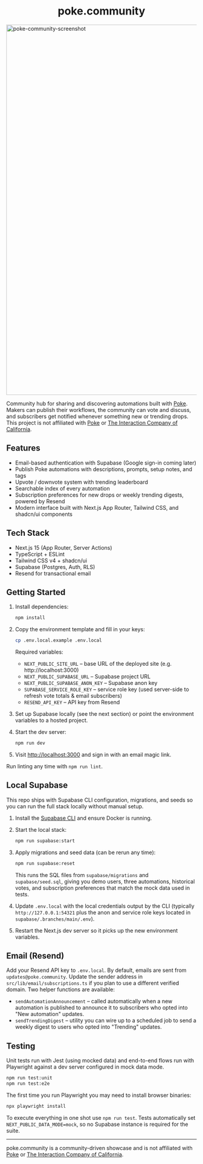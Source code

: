 <h1 align="center">poke.community</h1>

<img width="1552" height="981" alt="poke-community-screenshot" src="https://github.com/user-attachments/assets/955c557a-f137-42ee-8afa-73d503e34466" />

Community hub for sharing and discovering automations built with [Poke](https://poke.com). Makers can publish their workflows, the community can vote and discuss, and subscribers get notified whenever something new or trending drops. This project is not affiliated with [Poke](https://poke.com) or [The Interaction Company of California](https://interaction.co/about).

## Features

- Email-based authentication with Supabase (Google sign-in coming later)
- Publish Poke automations with descriptions, prompts, setup notes, and tags
- Upvote / downvote system with trending leaderboard
- Searchable index of every automation
- Subscription preferences for new drops or weekly trending digests, powered by Resend
- Modern interface built with Next.js App Router, Tailwind CSS, and shadcn/ui components

## Tech Stack

- Next.js 15 (App Router, Server Actions)
- TypeScript + ESLint
- Tailwind CSS v4 + shadcn/ui
- Supabase (Postgres, Auth, RLS)
- Resend for transactional email

## Getting Started

1. Install dependencies:

   ```bash
   npm install
   ```

2. Copy the environment template and fill in your keys:

   ```bash
   cp .env.local.example .env.local
   ```

   Required variables:
   - `NEXT_PUBLIC_SITE_URL` – base URL of the deployed site (e.g. http://localhost:3000)
   - `NEXT_PUBLIC_SUPABASE_URL` – Supabase project URL
   - `NEXT_PUBLIC_SUPABASE_ANON_KEY` – Supabase anon key
   - `SUPABASE_SERVICE_ROLE_KEY` – service role key (used server-side to refresh vote totals & email subscribers)
   - `RESEND_API_KEY` – API key from Resend

3. Set up Supabase locally (see the next section) or point the environment variables to a hosted project.

4. Start the dev server:

   ```bash
   npm run dev
   ```

5. Visit [http://localhost:3000](http://localhost:3000) and sign in with an email magic link.

Run linting any time with `npm run lint`.

## Local Supabase

This repo ships with Supabase CLI configuration, migrations, and seeds so you can run the full stack locally without manual setup.

1. Install the [Supabase CLI](https://supabase.com/docs/guides/cli/getting-started) and ensure Docker is running.
2. Start the local stack:

   ```bash
   npm run supabase:start
   ```

3. Apply migrations and seed data (can be rerun any time):

   ```bash
   npm run supabase:reset
   ```

   This runs the SQL files from `supabase/migrations` and `supabase/seed.sql`, giving you demo users, three automations, historical votes, and subscription preferences that match the mock data used in tests.

4. Update `.env.local` with the local credentials output by the CLI (typically `http://127.0.0.1:54321` plus the anon and service role keys located in `supabase/.branches/main/.env`).

5. Restart the Next.js dev server so it picks up the new environment variables.

## Email (Resend)

Add your Resend API key to `.env.local`. By default, emails are sent from `updates@poke.community`. Update the sender address in `src/lib/email/subscriptions.ts` if you plan to use a different verified domain. Two helper functions are available:

- `sendAutomationAnnouncement` – called automatically when a new automation is published to announce it to subscribers who opted into "New automation" updates.
- `sendTrendingDigest` – utility you can wire up to a scheduled job to send a weekly digest to users who opted into "Trending" updates.

## Testing

Unit tests run with Jest (using mocked data) and end-to-end flows run with Playwright against a dev server configured in mock data mode.

```bash
npm run test:unit
npm run test:e2e
```

The first time you run Playwright you may need to install browser binaries:

```bash
npx playwright install
```

To execute everything in one shot use `npm run test`. Tests automatically set `NEXT_PUBLIC_DATA_MODE=mock`, so no Supabase instance is required for the suite.

---

poke.community is a community-driven showcase and is not affiliated with [Poke](https://poke.com) or [The Interaction Company of California](https://interaction.co/about).
